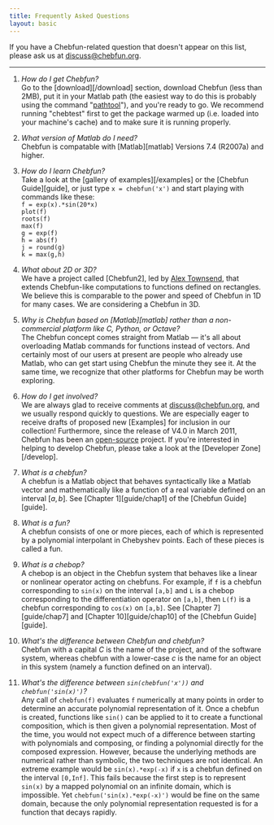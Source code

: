 ```yaml
---
title: Frequently Asked Questions
layout: basic
---
```


If you have a Chebfun-related question that doesn't appear on this list, please ask us at <a href="mailto:discuss@chebfun.org">discuss@chebfun.org</a>.

----

1. *How do I get Chebfun?* <br/>
  Go to the [download][/download] section, download Chebfun (less than 2MB), put it in
  your Matlab path (the easiest way to do this is probably using the command
  "<a href="http://www.mathworks.com/help/t
  echdoc/ref/pathtool.html">pathtool</a>"), and you're ready to go. We
  recommend running "chebtest" first to get the package warmed up (i.e. loaded
  into your machine's cache) and to make sure it is running properly.

1. *What version of Matlab do I need?* <br/>
  Chebfun is compatable with [Matlab][matlab] Versions 7.4 (R2007a) and higher.

1. *How do I learn Chebfun?* <br/>
  Take a look at the [gallery of examples][/examples] or the
  [Chebfun Guide][guide], or just type `x = chebfun('x')` and
  start playing with commands like these:
  <br/>`f = exp(x).*sin(20*x)`
  <br/>`plot(f)`
  <br/>`roots(f)`
  <br/>`max(f)`
  <br/>`g = exp(f)`
  <br/>`h = abs(f)`
  <br/>`j = round(g)`
  <br/>`k = max(g,h)`

1. *What about 2D or 3D?* <br/>
  We have a project called [Chebfun2], led by <a
  href="https://www.maths.ox.ac.uk/people/profiles/alex.townsend/">Alex
  Townsend</a>, that extends Chebfun-like computations to functions defined on
  rectangles. We believe this is comparable to the power and speed of Chebfun
  in 1D for many cases. We are considering a Chebfun in 3D.

1. *Why is Chebfun based on [Matlab][matlab] rather than a non-commercial platform like C, Python, or Octave?* <br/>
  The Chebfun concept comes straight from Matlab &mdash; it's all about
  overloading Matlab commands for functions instead of vectors.  And certainly
  most of our users at present are people who already use Matlab, who can get
  start using Chebfun the minute they see it.  At the same time, we recognize
  that other platforms for Chebfun may be worth exploring.

1. *How do I get involved?* <br/>
  We are always glad to receive comments at <a
  href="mailto:discuss@chebfun.org">discuss@chebfun.org</a>, and we usually
  respond quickly to questions.  We are especially eager to receive drafts of
  proposed new [Examples] for inclusion in our collection! Furthermore, since
  the release of V4.0 in March 2011, Chebfun has been an <a
  href="http://en.wikipedia.org/wiki/Open-source_software ">open-source</a>
  project. If you're interested in helping to develop Chebfun, please take a
  look at the [Developer Zone][/develop].

1. *What is a chebfun?* <br/>
  A chebfun is a Matlab object that behaves syntactically like a Matlab vector
  and mathematically like a function of a real variable defined on an interval
  $[a,b]$.
  See [Chapter 1][guide/chap1] of the [Chebfun Guide][guide].

1. *What is a fun?* <br/>
  A chebfun consists of one or more pieces, each of which is represented by a
  polynomial interpolant in Chebyshev points. Each of these pieces is called a
  fun.

1. *What is a chebop?* <br/>
  A chebop is an object in the Chebfun system that behaves like a linear or
  nonlinear operator acting on chebfuns. For example, if `f` is a chebfun
  corresponding to `sin(x)` on the interval `[a,b]` and `L` is a chebop
  corresponding to the differentiation operator on `[a,b]`, then `L(f)` is a
  chebfun corresponding to `cos(x)` on `[a,b]`. See [Chapter 7][guide/chap7]
  and [Chapter 10][guide/chap10] of the [Chebfun Guide][guide].

1. *What's the difference between Chebfun and chebfun?* <br/>
  Chebfun with a capital *C* is the name of the project, and of the software
  system, whereas chebfun with a lower-case *c* is the name for an object in
  this system (namely a function defined on an interval).

1. *What's the difference between `sin(chebfun('x'))` and `chebfun('sin(x)')`?* <br/>
  Any call of `chebfun(f)` evaluates `f` numerically at many points in order
  to determine an accurate polynomial representation of it. Once a chebfun is
  created, functions like `sin()` can be applied to it to create a functional
  composition, which is then given a polynomial representation. Most of the
  time, you would not expect much of a difference between starting with
  polynomials and composing, or finding a polynomial directly for the composed
  expression. However, because the underlying methods are numerical rather
  than symbolic, the two techniques are not identical. An extreme example
  would be `sin(x).*exp(-x)` if `x` is a chebfun defined on the interval
  `[0,Inf]`. This fails because the first step is to represent `sin(x)` by a
  mapped polynomial on an infinite domain, which is impossible. Yet
  `chebfun('sin(x).*exp(-x)')` would be fine on the same domain, because the
  only polynomial representation requested is for a function that decays
  rapidly.